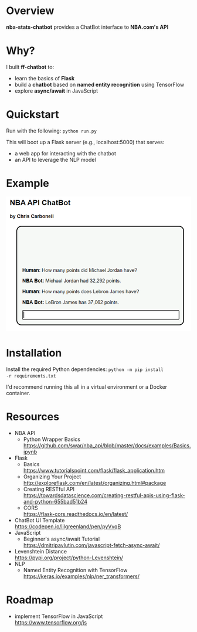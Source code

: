 # Overview

<b>nba-stats-chatbot</b> provides a ChatBot interface to <b>NBA.com's API</b>

# Why?

I built <b>ff-chatbot</b> to:
* learn the basics of <b>Flask</b>
* build a <b>chatbot</b> based on <b>named entity recognition</b> using TensorFlow
* explore <b>async/await</b> in JavaScript

# Quickstart

Run with the following:
<code>python run.py</code>

This will boot up a Flask server (e.g., localhost:5000) that serves:
* a web app for interacting with the chatbot
* an API to leverage the NLP model

# Example

![example](/docs/example.png)

# Installation

Install the required Python dependencies:
<code>python -m pip install -r requirements.txt</code>

I'd recommend running this all in a virtual environment or a Docker container.

# Resources

* NBA API<br>
	* Python Wrapper Basics<br>
	https://github.com/swar/nba_api/blob/master/docs/examples/Basics.ipynb
* Flask
	* Basics<br>
	https://www.tutorialspoint.com/flask/flask_application.htm
	* Organizing Your Project<br>
	http://exploreflask.com/en/latest/organizing.html#package
	* Creating RESTful API<br>
	https://towardsdatascience.com/creating-restful-apis-using-flask-and-python-655bad51b24
	* CORS<br>
	https://flask-cors.readthedocs.io/en/latest/
* ChatBot UI Template<br>
https://codepen.io/lilgreenland/pen/pyVvqB
* JavaScript
	* Beginner's async/await Tutorial<br>
	https://dmitripavlutin.com/javascript-fetch-async-await/
* Levenshtein Distance<br>
https://pypi.org/project/python-Levenshtein/
* NLP
	* Named Entity Recognition with TensorFlow<br>
	https://keras.io/examples/nlp/ner_transformers/

# Roadmap

* implement TensorFlow in JavaScript<br>
https://www.tensorflow.org/js